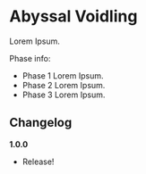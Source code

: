 # Abyssal Voidling

Lorem Ipsum.

Phase info:

- Phase 1 Lorem Ipsum.
- Phase 2 Lorem Ipsum.
- Phase 3 Lorem Ipsum.

## Changelog
**1.0.0**

- Release!
